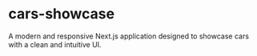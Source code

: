 # cars-showcase
A modern and responsive Next.js application designed to showcase cars with a clean and intuitive UI.
